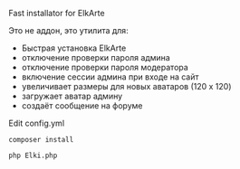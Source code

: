 Fast installator for ElkArte

Это не аддон, это утилита для:

+ Быстрая установка ElkArte
+ отключение проверки пароля админа
+ отключение проверки пароля модератора
+ включение сессии админа при входе на сайт
+ увеличивает размеры для новых аватаров (120 x 120)
+ загружает аватар админу
+ создаёт сообщение на форуме

Edit config.yml

```composer install```

```php Elki.php```
